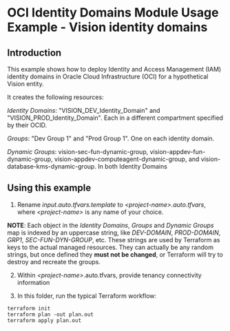 # OCI Identity Domains Module Usage Example - Vision identity domains
## Introduction

This example shows how to deploy Identity and Access Management (IAM) identity domains in Oracle Cloud Infrastructure (OCI) for a hypothetical Vision entity.

It creates the following resources:

*Identity Domains*: "VISION_DEV_Identity_Domain" and "VISION_PROD_Identity_Domain".  Each in a different compartment specified by their OCID.

*Groups*:  "Dev Group 1" and "Prod Group 1".  One on each identity domain.

*Dynamic Groups*: vision-sec-fun-dynamic-group, vision-appdev-fun-dynamic-group, vision-appdev-computeagent-dynamic-group, and vision-database-kms-dynamic-group.  In both Identity Domains


## Using this example
1. Rename *input.auto.tfvars.template* to *\<project-name\>.auto.tfvars*, where *\<project-name\>* is any name of your choice.

**NOTE**: Each object in the *Identity Domains*, *Groups* and *Dynamic Groups* map is indexed by an uppercase string, like *DEV-DOMAIN*, *PROD-DOMAIN*, *GRP1*, *SEC-FUN-DYN-GROUP*, etc. These strings are used by Terraform as keys to the actual managed resources. They can actually be any random strings, but once defined they **must not be changed**, or Terraform will try to destroy and recreate the groups.

2. Within *\<project-name\>*.auto.tfvars, provide tenancy connectivity information

3. In this folder, run the typical Terraform workflow:
```
terraform init
terraform plan -out plan.out
terraform apply plan.out
```
